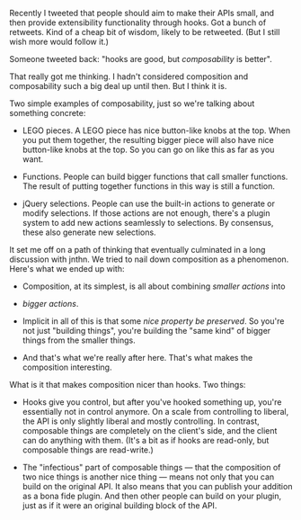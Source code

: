 Recently I tweeted that people should aim to make their APIs small, and then
provide extensibility functionality through hooks. Got a bunch of retweets.
Kind of a cheap bit of wisdom, likely to be retweeted. (But I still wish more
would follow it.)

Someone tweeted back: "hooks are good, but *composability* is better".

That really got me thinking. I hadn't considered composition and composability
such a big deal up until then. But I think it is.

Two simple examples of composability, just so we're talking about something
concrete:

* LEGO pieces. A LEGO piece has nice button-like knobs at the top. When you
  put them together, the resulting bigger piece will also have nice
  button-like knobs at the top. So you can go on like this as far as you
  want.

* Functions. People can build bigger functions that call smaller functions.
  The result of putting together functions in this way is still a function.

* jQuery selections. People can use the built-in actions to generate or
  modify selections. If those actions are not enough, there's a plugin
  system to add new actions seamlessly to selections. By consensus, these
  also generate new selections.

It set me off on a path of thinking that eventually culminated in a long
discussion with jnthn. We tried to nail down composition as a phenomenon.
Here's what we ended up with:

* Composition, at its simplest, is all about combining *smaller actions* into
* *bigger actions*.

* Implicit in all of this is that some *nice property be preserved*. So you're
  not just "building things", you're building the "same kind" of bigger things
  from the smaller things.

* And that's what we're really after here. That's what makes the composition
  interesting.

What is it that makes composition nicer than hooks. Two things:

* Hooks give you control, but after you've hooked something up, you're
  essentially not in control anymore. On a scale from controlling to liberal,
  the API is only slightly liberal and mostly controlling. In contrast,
  composable things are completely on the client's side, and the client can do
  anything with them. (It's a bit as if hooks are read-only, but composable
  things are read-write.)

* The "infectious" part of composable things &mdash; that the composition of
  two nice things is another nice thing &mdash; means not only that you can
  build on the original API. It also means that you can publish your addition as
  a bona fide plugin. And then other people can build on your plugin, just as if
  it were an original building block of the API.
